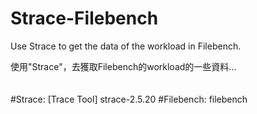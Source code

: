 # Strace-Filebench<br /> 
  Use Strace to get the data of the workload in Filebench. 
    
  使用"Strace"，去獲取Filebench的workload的一些資料...
  <br /> 
  <br /> 
  <br /> 
  #Strace: [Trace Tool] strace-2.5.20
  #Filebench: filebench
  
